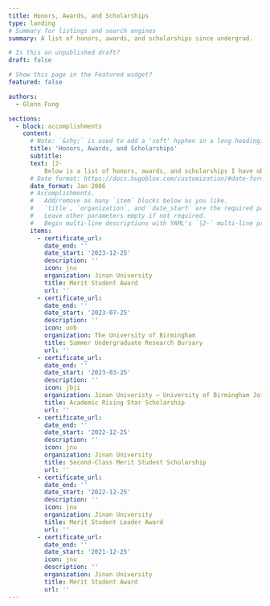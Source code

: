 ```yaml
---
title: Honors, Awards, and Scholarships
type: landing
# Summary for listings and search engines
summary: A list of honors, awards, and scholarships since undergrad. 

# Is this an unpublished draft?
draft: false

# Show this page in the Featured widget?
featured: false

authors:
  - Glenn Fung

sections:
  - block: accomplishments
    content:
      # Note: `&shy;` is used to add a 'soft' hyphen in a long heading.
      title: 'Honors, Awards, and Scholarships'
      subtitle:
      text: |2-
          Below is a list of honors, awards, and scholarships I have obtained since undergraduate studies. <br><br>
      # Date format: https://docs.hugoblox.com/customization/#date-format
      date_format: Jan 2006
      # Accomplishments.
      #   Add/remove as many `item` blocks below as you like.
      #   `title`, `organization`, and `date_start` are the required parameters.
      #   Leave other parameters empty if not required.
      #   Begin multi-line descriptions with YAML's `|2-` multi-line prefix.
      items:
        - certificate_url: 
          date_end: ''
          date_start: '2023-12-25'
          description: ''
          icon: jnu
          organization: Jinan University
          title: Merit Student Award
          url: ''
        - certificate_url: 
          date_end: ''
          date_start: '2023-07-25'
          description: ''
          icon: uob
          organization: The University of Birmingham
          title: Summer Undergraduate Research Bursary
          url: ''
        - certificate_url: 
          date_end: ''
          date_start: '2023-03-25'
          description: ''
          icon: jbji
          organization: Jinan Univeristy – University of Birmingham Joint Institute
          title: Academic Rising Star Scholarship
          url: ''
        - certificate_url: 
          date_end: ''
          date_start: '2022-12-25'
          description: ''
          icon: jnu
          organization: Jinan University
          title: Second-Class Merit Student Scholarship
          url: ''
        - certificate_url: 
          date_end: ''
          date_start: '2022-12-25'
          description: ''
          icon: jnu
          organization: Jinan University
          title: Merit Student Leader Award
          url: ''
        - certificate_url: 
          date_end: ''
          date_start: '2021-12-25'
          icon: jnu
          description: ''
          organization: Jinan University
          title: Merit Student Award
          url: ''
---
```




